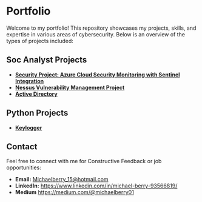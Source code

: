 
# Portfolio

Welcome to my portfolio! This repository showcases my projects, skills, and expertise in various areas of cybersecurity. Below is an overview of the types of projects included:

## Soc Analyst Projects
- [**Security Project: Azure Cloud Security Monitoring with Sentinel Integration**](https://github.com/MichaelBerry-CyberPro/Azure-Cloud-Security-Monitoring-with-Sentinel-Intergration)
- [**Nessus Vulnerability Management Project**](https://github.com/MichaelBerry-CyberPro/Nessus-Vulnerability-Management-Project-)
- [**Active Directory**](https://github.com/MichaelBerry-CyberPro/Active-Directory-Domain-Setup)

## Python Projects 

- [**Keylogger**](https://github.com/MichaelBerry-CyberPro/Keylogger-/blob/main/README.md)

  
## Contact
Feel free to connect with me for Constructive Feedback or job opportunities:  
- **Email:** Michaelberry_15@hotmail.com  
- **LinkedIn:** https://www.linkedin.com/in/michael-berry-93566819/
- **Medium** https://medium.com/@michaelberry01
 
